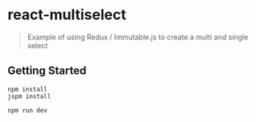 # react-multiselect

> Example of using Redux / Immutable.js to create a multi and single select

## Getting Started

```
npm install
jspm install

npm run dev
```
